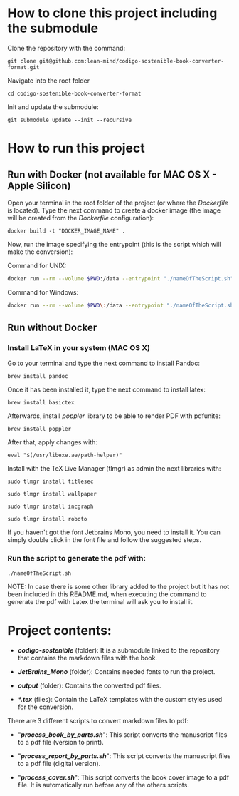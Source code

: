 # How to clone this project including the submodule

Clone the repository with the command:

`git clone git@github.com:lean-mind/codigo-sostenible-book-converter-format.git`

Navigate into the root folder

`cd codigo-sostenible-book-converter-format`

Init and update the submodule:

`git submodule update --init --recursive`


# How to run this project

## Run with Docker (not available for MAC OS X - Apple Silicon)

Open your terminal in the root folder of the project (or where the _Dockerfile_ is located). 
Type the next command to create a docker image (the image will be created from the _Dockerfile_ configuration):

`docker build -t "DOCKER_IMAGE_NAME" .`

Now, run the image specifying the entrypoint (this is the script which will make the conversion):


Command for UNIX:
```Bash
docker run --rm --volume $PWD:/data --entrypoint "./nameOfTheScript.sh" DOCKER_IMAGE_NAME
```

Command for Windows:
```Bash
docker run --rm --volume $PWD\:/data --entrypoint "./nameOfTheScript.sh" DOCKER_IMAGE_NAME
```



## Run without Docker

### Install LaTeX in your system (MAC OS X)

Go to your terminal and type the next command to install Pandoc:

`brew install pandoc`

Once it has been installed it, type the next command to install latex:

`brew install basictex`

Afterwards, install _poppler_ library to be able to render PDF with pdfunite:

`brew install poppler`

After that, apply changes with:

`eval "$(/usr/libexe.ae/path-helper)"`

Install with the TeX Live Manager (tlmgr) as admin the next libraries with:

`sudo tlmgr install titlesec`

`sudo tlmgr install wallpaper`

`sudo tlmgr install incgraph`

`sudo tlmgr install roboto`

If you haven't got the font Jetbrains Mono, you need to install it. 
You can simply double click in the font file and follow the suggested steps.

### Run the script to generate the pdf with:

`./nameOfTheScript.sh`

NOTE: In case there is some other library added to the project but it has not been included in this README.md,
when executing the command to generate the pdf with Latex the terminal will ask you to install it.

# Project contents:

- _**codigo-sostenible**_ (folder): It is a submodule linked to the repository that contains the markdown files with the book.


- _**JetBrains_Mono**_ (folder): Contains needed fonts to run the project.


- **_output_** (folder): Contains the converted pdf files.


- **_\*.tex_** (files): Contain the LaTeX templates with the custom styles used for the conversion. 


There are 3 different scripts to convert markdown files to pdf:

- "**_process_book_by_parts.sh_**": This script converts the manuscript files to a pdf file (version to print).

- "**_process_report_by_parts.sh_**": This script converts the manuscript files to a pdf file (digital version).

- "**_process_cover.sh_**": This script converts the book cover image to a pdf file. 
It is automatically run before any of the others scripts.
